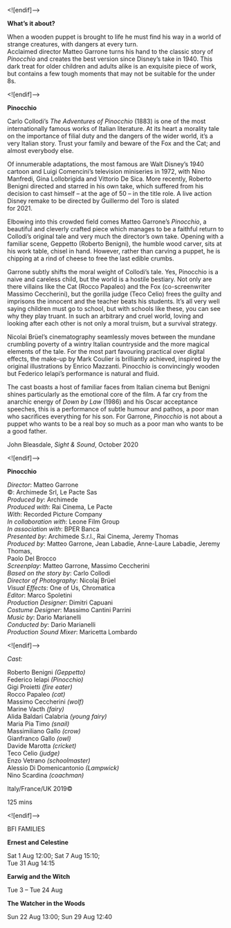 <![endif]-->

**What’s it about?**

When a wooden puppet is brought to life he must find his way in a world of strange creatures, with dangers at every turn.  
Acclaimed director Matteo Garrone turns his hand to the classic story of _Pinocchio_ and creates the best version since Disney’s take in 1940. This dark treat for older children and adults alike is an exquisite piece of work, but contains a few tough moments that may not be suitable for the under 8s.

<![endif]-->

**Pinocchio**

Carlo Collodi’s _The Adventures of Pinocchio_ (1883) is one of the most internationally famous works of Italian literature. At its heart a morality tale on the importance of filial duty and the dangers of the wider world, it’s a very Italian story. Trust your family and beware of the Fox and the Cat; and almost everybody else.

Of innumerable adaptations, the most famous are Walt Disney’s 1940 cartoon and Luigi Comencini’s television miniseries in 1972, with Nino Manfredi, Gina Lollobrigida and Vittorio De Sica. More recently, Roberto Benigni directed and starred in his own take, which suffered from his decision to cast himself – at the age of 50 – in the title role. A live action Disney remake to be directed by Guillermo del Toro is slated  
for 2021.

Elbowing into this crowded field comes Matteo Garrone’s _Pinocchio_, a beautiful and cleverly crafted piece which manages to be a faithful return to Collodi’s original tale and very much the director’s own take. Opening with a familiar scene, Geppetto (Roberto Benigni), the humble wood carver, sits at his work table, chisel in hand. However, rather than carving a puppet, he is chipping at a rind of cheese to free the last edible crumbs.

Garrone subtly shifts the moral weight of Collodi’s tale. Yes, Pinocchio is a naive and careless child, but the world is a hostile bestiary. Not only are there villains like the Cat (Rocco Papaleo) and the Fox (co-screenwriter Massimo Ceccherini), but the gorilla judge (Teco Celio) frees the guilty and imprisons the innocent and the teacher beats his students. It’s all very well saying children must go to school, but with schools like these, you can see why they play truant. In such an arbitrary and cruel world, loving and looking after each other is not only a moral truism, but a survival strategy.

Nicolai Brüel’s cinematography seamlessly moves between the mundane crumbling poverty of a wintry Italian countryside and the more magical elements of the tale. For the most part favouring practical over digital effects, the make-up by Mark Coulier is brilliantly achieved, inspired by the original illustrations by Enrico Mazzanti. Pinocchio is convincingly wooden but Federico Ielapi’s performance is natural and fluid.

The cast boasts a host of familiar faces from Italian cinema but Benigni shines particularly as the emotional core of the film. A far cry from the anarchic energy of _Down by Law_ (1986) and his Oscar acceptance speeches, this is a performance of subtle humour and pathos, a poor man who sacrifices everything for his son. For Garrone, _Pinocchio_ is not about a puppet who wants to be a real boy so much as a poor man who wants to be a good father.

John Bleasdale, _Sight & Sound_, October 2020

<![endif]-->

**Pinocchio**

_Director_: Matteo Garrone  
©: Archimede Srl, Le Pacte Sas  
_Produced by_: Archimede  
_Produced with_: Rai Cinema, Le Pacte  
_With_: Recorded Picture Company  
_In collaboration with_: Leone Film Group  
_In association with_: BPER Banca  
_Presented by_: Archimede S.r.l., Rai Cinema, Jeremy Thomas  
_Produced by_: Matteo Garrone, Jean Labadie, Anne-Laure Labadie, Jeremy Thomas,  
Paolo Del Brocco  
_Screenplay_: Matteo Garrone, Massimo Ceccherini  
_Based on the story by_: Carlo Collodi  
_Director of Photography_: Nicolaj Brüel  
_Visual Effects_: One of Us, Chromatica  
_Editor_: Marco Spoletini  
_Production Designer_: Dimitri Capuani  
_Costume Designer_: Massimo Cantini Parrini  
_Music by_: Dario Marianelli  
_Conducted by_: Dario Marianelli  
_Production Sound Mixer_: Maricetta Lombardo

<![endif]-->

_Cast:_

Roberto Benigni _(Geppetto)_  
Federico Ielapi _(Pinocchio)_  
Gigi Proietti _(fire eater)_  
Rocco Papaleo _(cat)_  
Massimo Ceccherini _(wolf)_  
Marine Vacth _(fairy)_  
Alida Baldari Calabria _(young fairy)_  
Maria Pia Timo _(snail)_  
Massimiliano Gallo _(crow)_  
Gianfranco Gallo _(owl)_  
Davide Marotta _(cricket)_  
Teco Celio _(judge)_  
Enzo Vetrano _(schoolmaster)_  
Alessio Di Domenicantonio _(Lampwick)_  
Nino Scardina _(coachman)_

Italy/France/UK 2019©

125 mins

<![endif]-->

BFI FAMILIES

**Ernest and Celestine**

Sat 1 Aug 12:00; Sat 7 Aug 15:10;  
Tue 31 Aug 14:15

**Earwig and the Witch**

Tue 3 – Tue 24 Aug

**The Watcher in the Woods**

Sun 22 Aug 13:00; Sun 29 Aug 12:40
<!--stackedit_data:
eyJoaXN0b3J5IjpbNzQ3MDg5NzEzXX0=
-->